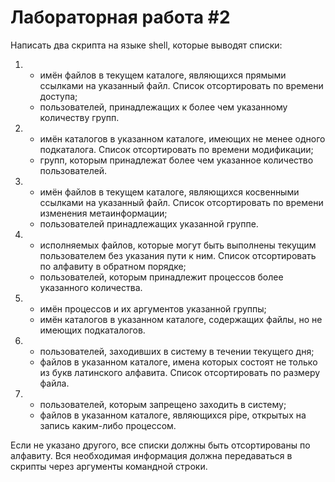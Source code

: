 # Лабораторная работа #2

Написать два скрипта на языке shell, которые выводят списки:

1. 
    * имён файлов в текущем каталоге, являющихся прямыми ссылками на указанный файл. Список отсортировать по времени доступа;
    * пользователей, принадлежащих к более чем указанному количеству групп.
2. 
    * имён каталогов в указанном каталоге, имеющих не менее одного подкаталога. Список отсортировать по времени модификации;
    * групп, которым принадлежат более чем указанное количество пользователей.
3. 
    * имён файлов в текущем каталоге, являющихся косвенными ссылками на указанный файл. Список отсортировать по времени изменения метаинформации;
    * пользователей принадлежащих указанной группе.
4.
    * исполняемых файлов, которые могут быть выполнены текущим пользователем без указания пути к ним. Список отсортировать по алфавиту в обратном порядке;
    * пользователей, которым принадлежит процессов более указанного количества.
5.
    * имён процессов и их аргументов указанной группы;
    * имён каталогов в указанном каталоге, содержащих файлы, но не имеющих подкаталогов.
6.
    * пользователей, заходивших в систему в течении текущего дня;
    * файлов в указанном каталоге, имена которых состоят не только из букв латинского алфавита. Список отсортировать по размеру файла.
7.    
    * пользователей, которым запрещено заходить в систему;
    * файлов в указанном каталоге, являющихся pipe, открытых на запись каким-либо процессом.
 
Если не указано другого, все списки должны быть отсортированы по алфавиту. 
Вся необходимая информация должна передаваться в скрипты через аргументы командной строки.